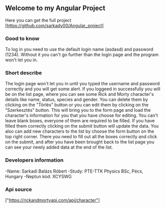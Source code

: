 ## Welcome to my Angular Project

Here you can get the full project [https://github.com/sarkady00/Angular_project]

### Good to know

To log in you need to use the default login name (asdasd) and password (1234). Without it you can't go further than the login page and the program won't let you in.

### Short describe

The login page won't let you in until you typed the username and password correctly and you will get some alert. If you loggeed in successfully you will be on the list page, where you can see some Rick and Morty character's details like name, status, species and gender. You can delete them by clicking on the "Törlés" button or you can edit them by clicking on the "Szerkesztés" button. This will bring you to the form page and load the character's information for you that you have choose for editing. You can't leave blank boxes, everyone of them are required to be filled. If you have filled them correctly clicking on the submit button will update the data. You also can add new characters to the list by choose the form button on the top right corner. There you need to fill out all the boxes correctly and click on the submit, and after you have been brought back to the list page you can see your newly added data at the end of the list.


### Developers information
-Name: Sarkadi Balázs Róbert
-Study: PTE-TTK Physics BSc, Pécs, Hungary
-Neptun kód: XCYSWG

### Api source
["https://rickandmortyapi.com/api/character"]
